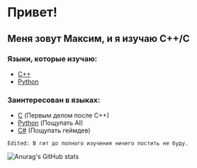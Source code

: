 # Привет!
## Меня зовут Максим, и я изучаю C++/С

### Языки, которые изучаю:
- <a href="https://ru.wikipedia.org/wiki/C%2B%2B" target="_blank">C++</a>
- <a href="https://ru.wikipedia.org/wiki/Python" target="_blank">Python</a>


### Заинтересован в языках:
- <a href="https://ru.wikipedia.org/wiki/C" target="_blank">C</a> (Первым делом после C++)
- <a href="https://ru.wikipedia.org/wiki/Python" target="_blank">Python</a> (Пощупать AI)
- <a href="https://ru.wikipedia.org/wiki/C_Sharp" target="_blank">С#</a> (Пощупать геймдев)

`Edited: В гит до полного изучения ничего постить не буду.`

![Anurag's GitHub stats](https://github-readme-stats.vercel.app/api?username=teperkarek&show_icons=true&theme=transparent)

<!--
**teperkarek/teperkarek** is a ✨ _special_ ✨ repository because its `README.md` (this file) appears on your GitHub profile.

Here are some ideas to get you started:

- 🔭 I’m currently working on ...
- 🌱 I’m currently learning ...
- 👯 I’m looking to collaborate on ...
- 🤔 I’m looking for help with ...
- 💬 Ask me about ...
- 📫 How to reach me: ...
- 😄 Pronouns: ...
- ⚡ Fun fact: ...
-->
